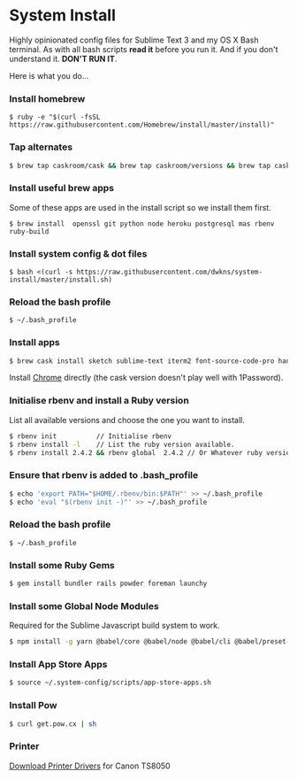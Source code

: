 # System Install
Highly opinionated config files for Sublime Text 3 and my OS X Bash terminal.
As with all bash scripts **read it** before you run it. And if you don't understand it. **DON'T RUN IT**.

Here is what you do...

### Install homebrew

```` 
$ ruby -e "$(curl -fsSL https://raw.githubusercontent.com/Homebrew/install/master/install)"
````

### Tap alternates 

````bash
$ brew tap caskroom/cask && brew tap caskroom/versions && brew tap caskroom/fonts && brew tap homebrew/services && brew tap heroku/brew
````

### Install useful brew apps
Some of these apps are used in the install script so we install them first.

```` 
$ brew install  openssl git python node heroku postgresql mas rbenv ruby-build 
````

### Install system config & dot files

```` 
$ bash <(curl -s https://raw.githubusercontent.com/dwkns/system-install/master/install.sh)
````

### Reload the bash profile

```` 
$ ~/.bash_profile 
````

### Install apps  

````bash
$ brew cask install sketch sublime-text iterm2 font-source-code-pro handbrake transmission charles dropbox typora codekit flash-npapi iina sequel-pro phantomjs
````

Install [Chrome](https://www.google.com/chrome/index.html) directly (the cask version doesn't play well with 1Password).

### Initialise rbenv and install a Ruby version
List all available versions and choose the one you want to install.

````bash
$ rbenv init          // Initialise rbenv 
$ rbenv install -l    // List the ruby version available. 
$ rbenv install 2.4.2 && rbenv global  2.4.2 // Or Whatever ruby version you want. 
````

### Ensure that rbenv is added to .bash_profile

````bash
$ echo 'export PATH="$HOME/.rbenv/bin:$PATH"' >> ~/.bash_profile  
$ echo 'eval "$(rbenv init -)"' >> ~/.bash_profile  
````

### Reload the bash profile

```` 
$ ~/.bash_profile 
````

### Install some Ruby Gems

````bash
$ gem install bundler rails powder foreman launchy 
````

### Install some Global Node Modules

Required for the Sublime Javascript build system to work.

```bash
$ npm install -g yarn @babel/core @babel/node @babel/cli @babel/preset-env local-web-server rollup eslint eslint-plugin-jest prettier
```

### Install App Store Apps
```bash
$ source ~/.system-config/scripts/app-store-apps.sh
```

### Install Pow

````bash
$ curl get.pow.cx | sh
````

### Printer

[Download Printer Drivers](http://gdlp01.c-wss.com/gds/8/0100007708/04/mcpd-mac-ts8000-18_10_0_0-ea21_3.dmg) for Canon TS8050
